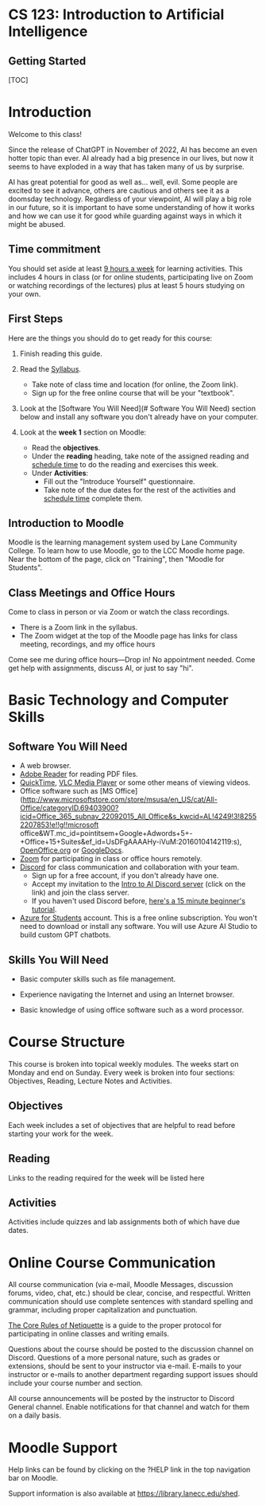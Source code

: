 <h1>CS 123: Introduction to Artificial Intelligence</h1>

<h2>Getting Started</h2>

[TOC]

# Introduction

Welcome to this class! 

Since the release of ChatGPT in November of 2022, AI has become an even hotter topic than ever. AI already had a big presence in our lives, but now it seems to have exploded in a way that has taken many of us by surprise.

AI has great potential for good as well as... well, evil. Some people are excited to see it advance, others are cautious and others see it as a doomsday technology. Regardless of your viewpoint, AI will play a big role in our future, so it is important to have some understanding of how it works and how we can use it for good while guarding against ways in which it might be abused.

## Time commitment

You should set aside at least <u>9 hours a week</u> for learning activities. This includes 4 hours in class (or for online students, participating live on Zoom or watching recordings of the lectures)  plus at least 5 hours studying on your own. 

## First Steps

Here are the things you should do to get ready for this course:

1. Finish reading this guide.

2. Read the [Syllabus](https://lcc-cit.github.io/CS123-CourseMaterials/CS123_Syllabus.html).

   - Take note of class time and location (for online, the Zoom link).
   - Sign up for the free online course that will be your "textbook".

3. Look at the [Software You Will Need](# Software You Will Need) section below and install any software you don't already have on your computer.
4. Look at the **week 1** section on Moodle:

   - Read the **objectives**.
   - Under the **reading** heading, take note of the assigned reading and <u>schedule time</u> to do the reading and exercises this week.
   - Under **Activities**:
     - Fill out the  "Introduce Yourself" questionnaire.
     - Take note of the due dates for the rest of the activities and <u>schedule time</u> complete them.


## Introduction to Moodle

Moodle is the learning management system used by Lane Community College. To learn how to use Moodle, go to the LCC Moodle home page. Near the bottom of the page, click on "Training", then "Moodle for Students".

## Class Meetings and Office Hours

Come to class in person or via Zoom or watch the class recordings.

- There is a Zoom link in the syllabus.
- The Zoom widget at the top of the Moodle page has links for class meeting, recordings, and my office hours 

Come see me during office hours&mdash;Drop in! No appointment needed. Come get help with assignments, discuss AI, or just to say "hi".




# Basic Technology and Computer Skills

## Software You Will Need

- A web browser.
- [Adobe Reader](http://get.adobe.com/reader/) for reading PDF files.
- [QuickTime](https://support.apple.com/downloads/quicktime),  [VLC Media Player](https://www.videolan.org/vlc/) or some other means of viewing videos.
- Office software such as [MS Office](http://www.microsoftstore.com/store/msusa/en_US/cat/All-Office/categoryID.69403900?icid=Office_365_subnav_22092015_All_Office&s_kwcid=AL!4249!3!82552207853!e!!g!!microsoft office&WT.mc_id=pointitsem+Google+Adwords+5+-+Office+15+Suites&ef_id=UsDFgAAAAHy-iVuM:20160104142119:s), [OpenOffice.org](http://download.openoffice.org/) or [GoogleDocs](https://www.google.com/accounts/ServiceLogin?service=writely&passive=1209600&continue=http://docs.google.com/&followup=http://docs.google.com/&ltmpl=homepage).
- [Zoom](https://zoom.us/) for participating in class or office hours remotely.
- [Discord](https://discord.com/) for class communication and collaboration with your team.
  - Sign up for a free account, if you don't already have one. 
  - Accept my invitation to the [Intro to AI Discord server](https://discord.com/invite/EpC4cGfG) (click on the link) and join the class server.
  - If you haven't used Discord before, [here's a 15 minute beginner's tutorial](https://youtu.be/rnYGrq95ezA?si=f2Bfrwu7WMJivcC6).
- [Azure for Students](https://azure.microsoft.com/en-us/free/students/) account. This is a free online subscription. You won't need to download or install any software. You will use Azure AI Studio to build custom GPT chatbots.


## Skills You Will Need

- Basic computer skills such as file management.

- Experience navigating the Internet and using an Internet browser.

- Basic knowledge of using office software such as a word processor.

  

# Course Structure

This course is broken into topical weekly modules. The weeks start on Monday and end on Sunday. Every week is broken into four sections: Objectives, Reading, Lecture Notes and Activities.

## Objectives

Each week includes a set of objectives that are helpful to read before starting your work for the week.

## Reading

Links to the reading required for the week will be listed here

## Activities

Activities include quizzes and lab assignments both of which have due dates.



# Online Course Communication

All course communication (via e-mail, Moodle Messages, discussion forums, video, chat, etc.) should be clear, concise, and respectful. Written communication should use complete sentences with standard spelling and grammar, including proper capitalization and punctuation.

[The Core Rules of Netiquette](http://www.albion.com/netiquette/corerules.html) is a guide to the proper protocol for participating in online classes and writing emails.

Questions about the course should be posted to the discussion channel on Discord. Questions of a more personal nature, such as grades or extensions, should be sent to your instructor via e-mail. E-mails to your instructor or e-mails to another department regarding support issues should include your course number and section.

All course announcements will be posted by the instructor to Discord General channel. Enable notifications for that channel and watch for them on a daily basis. 



# Moodle Support

Help links can be found by clicking on the ?HELP link in the top navigation bar on Moodle.

Support information is also available at https://library.lanecc.edu/shed.



